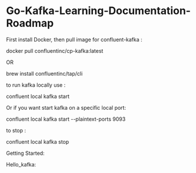 # Go-Kafka-Learning-Documentation-Roadmap

First install Docker, then pull image for confluent-kafka :

  docker pull confluentinc/cp-kafka:latest

  OR

  brew install confluentinc/tap/cli



to run kafka locally use :

  confluent local kafka start



Or if you want start kafka on a specific local port:

  confluent local kafka start --plaintext-ports 9093

to stop :

  confluent local kafka stop


Getting Started:

  Hello_kafka:
